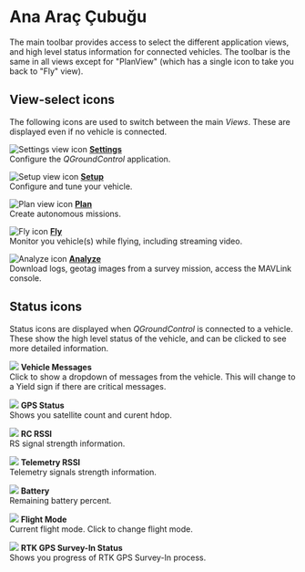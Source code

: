 # Ana Araç Çubuğu

The main toolbar provides access to select the different application views, and high level status information for connected vehicles. The toolbar is the same in all views except for "PlanView" (which has a single icon to take you back to "Fly" view).

## View-select icons

The following icons are used to switch between the main *Views*. These are displayed even if no vehicle is connected.

![Settings view icon](../../assets/toolbar/toolbar_view_select_settings.jpg) **[Settings](../SettingsView/SettingsView.md)** <br />Configure the *QGroundControl* application.

![Setup view icon](../../assets/toolbar/toolbar_view_select_setup.jpg) **[Setup](../SetupView/SetupView.md)** <br />Configure and tune your vehicle.

![Plan view icon](../../assets/toolbar/toolbar_view_select_plan.jpg) **[Plan](../PlanView/PlanView.md)** <br />Create autonomous missions.

![Fly icon](../../assets/toolbar/toolbar_view_select_fly.jpg) **[Fly](../FlyView/FlyView.md)** <br />Monitor you vehicle(s) while flying, including streaming video.

![Analyze icon](../../assets/toolbar/toolbar_view_select_analyse.jpg) **[Analyze](../analyze_view/README.md)** <br />Download logs, geotag images from a survey mission, access the MAVLink console.

## Status icons

Status icons are displayed when *QGroundControl* is connected to a vehicle. These show the high level status of the vehicle, and can be clicked to see more detailed information.

![](../../assets/toolbar/toolbar_status_message.jpg) **Vehicle Messages** <br />Click to show a dropdown of messages from the vehicle. This will change to a Yield sign if there are critical messages.

![](../../assets/toolbar/toolbar_status_gps.jpg) **GPS Status** <br />Shows you satellite count and curent hdop.

![](../../assets/toolbar/toolbar_status_rc.jpg) **RC RSSI** <br />RS signal strength information.

![](../../assets/toolbar/toolbar_status_telemetry.jpg) **Telemetry RSSI** <br />Telemetry signals strength information.

![](../../assets/toolbar/toolbar_status_battery.jpg) **Battery** <br />Remaining battery percent.

![](../../assets/toolbar/toolbar_status_flight_mode.jpg) **Flight Mode** <br />Current flight mode. Click to change flight mode.

![](../../assets/toolbar/toolbar_status_rtk_gps.jpg) **RTK GPS Survey-In Status** <br />Shows you progress of RTK GPS Survey-In process.
